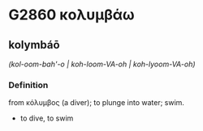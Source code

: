 # G2860 κολυμβάω

## kolymbáō

_(kol-oom-bah'-o | koh-loom-VA-oh | koh-lyoom-VA-oh)_

### Definition

from κόλυμβος (a diver); to plunge into water; swim.

- to dive, to swim

